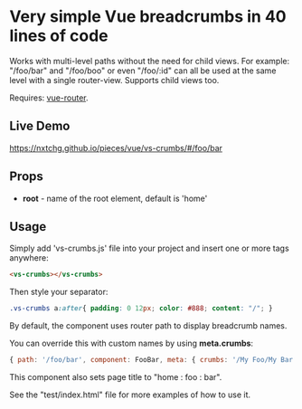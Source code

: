 
# Very simple Vue breadcrumbs in 40 lines of code

Works with multi-level paths without the need for child views. For example: "/foo/bar" and "/foo/boo" or even "/foo/:id" can all be used at the same level with a single router-view. Supports child views too.

Requires: [vue-router](https://github.com/vuejs/vue-router).

## Live Demo

https://nxtchg.github.io/pieces/vue/vs-crumbs/#/foo/bar

## Props

* **root** - name of the root element, default is 'home'

## Usage

Simply add 'vs-crumbs.js' file into your project and insert one or more tags anywhere:

```html
<vs-crumbs></vs-crumbs>
```

Then style your separator:
```css
.vs-crumbs a:after{ padding: 0 12px; color: #888; content: "/"; }
```

By default, the component uses router path to display breadcrumb names.

You can override this with custom names by using **meta.crumbs**:

```js
{ path: '/foo/bar', component: FooBar, meta: { crumbs: '/My Foo/My Bar'} }
```

This component also sets page title to "home : foo : bar".

See the "test/index.html" file for more examples of how to use it.
